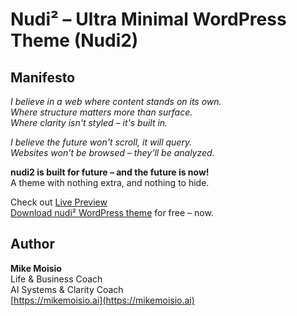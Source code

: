 # Nudi² – Ultra Minimal WordPress Theme (Nudi2)

## Manifesto
*I believe in a web where content stands on its own.*  
*Where structure matters more than surface.*  
*Where clarity isn't styled – it's built in.*  

*I believe the future won't scroll, it will query.*  
*Websites won't be browsed – they’ll be analyzed.*  

**nudi2 is built for future – and the future is now!**  
A theme with nothing extra, and nothing to hide.  

Check out [Live Preview](https://mikemoisio.ai/)  
[Download nudi² WordPress theme](https://github.com/tzri/nudi2/archive/refs/heads/main.zip) for free – now.  

## Author

**Mike Moisio**  
Life & Business Coach  
AI Systems & Clarity Coach  
[https://mikemoisio.ai](https://mikemoisio.ai)  


